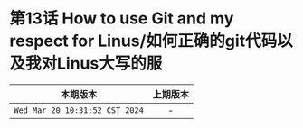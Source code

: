 # 第13话 How to use Git and my respect for Linus/如何正确的git代码以及我对Linus大写的服

|本期版本|上期版本
|:---:|:---:|
`Wed Mar 20 10:31:52 CST 2024` | -